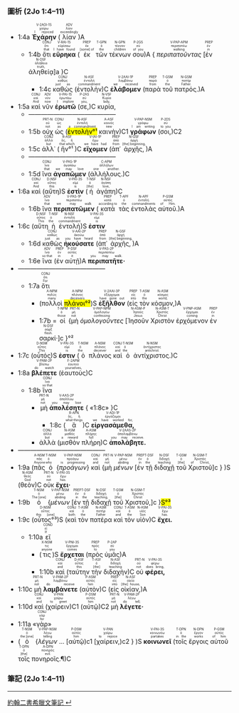 ### 圖析 (2Jo 1:4–11)

- <rt>1:4a</rt> <RUBY><ruby><ruby><strong>Ἐχάρην</strong><rt>I rejoiced</rt></ruby><rt>χαίρω</rt></ruby><rt>V-2AOI-1S</rt></RUBY> (<RUBY><ruby><ruby>λίαν<rt>exceedingly</rt></ruby><rt>λίαν</rt></ruby><rt>ADV</rt></RUBY>)A 
	- <rt>1:4b</rt> <RUBY><ruby><ruby>ὅτι<rt>that</rt></ruby><rt>ὅτι</rt></ruby><rt>CONJ</rt></RUBY> <RUBY><ruby><ruby><strong>εὕρηκα</strong><rt>I have found</rt></ruby><rt>εὑρίσκω</rt></ruby><rt>V-RAI-1S</rt></RUBY> (<RUBY><ruby><ruby>ἐκ<rt>[some] of</rt></ruby><rt>ἐκ</rt></ruby><rt>PREP</rt></RUBY> <RUBY><ruby><ruby>τῶν<rt>the</rt></ruby><rt>ὁ</rt></ruby><rt>T-GPN</rt></RUBY> <RUBY><ruby><ruby>τέκνων<rt>children</rt></ruby><rt>τέκνον</rt></ruby><rt>N-GPN</rt></RUBY> <RUBY><ruby><ruby>σου<rt>of you</rt></ruby><rt>σύ</rt></ruby><rt>P-2GS</rt></RUBY>)A { <RUBY><ruby><ruby><em>περιπατοῦντας</em><rt>walking</rt></ruby><rt>περιπατέω</rt></ruby><rt>V-PAP-APM</rt></RUBY> <rt>[</rt><RUBY><ruby><ruby>ἐν<rt>in</rt></ruby><rt>ἐν</rt></ruby><rt>PREP</rt></RUBY> <RUBY><ruby><ruby>ἀληθείᾳ<rt>truth,</rt></ruby><rt>ἀλήθεια</rt></ruby><rt>N-DSF</rt></RUBY><rt>]a</rt> }C 
		- <rt>1:4c</rt> <RUBY><ruby><ruby>καθὼς<rt>just as</rt></ruby><rt>καθώς</rt></ruby><rt>CONJ</rt></RUBY> (<RUBY><ruby><ruby>ἐντολὴν<rt>commandment</rt></ruby><rt>ἐντολή</rt></ruby><rt>N-ASF</rt></RUBY>)C <RUBY><ruby><ruby><strong>ἐλάβομεν</strong><rt>we received</rt></ruby><rt>λαμβάνω</rt></ruby><rt>V-2AAI-1P</rt></RUBY> (<RUBY><ruby><ruby>παρὰ<rt>from</rt></ruby><rt>παρά</rt></ruby><rt>PREP</rt></RUBY> <RUBY><ruby><ruby>τοῦ<rt>the</rt></ruby><rt>ὁ</rt></ruby><rt>T-GSM</rt></RUBY> <RUBY><ruby><ruby>πατρός.<rt>Father.</rt></ruby><rt>πατήρ</rt></ruby><rt>N-GSM</rt></RUBY>)A 
- <rt>1:5a</rt> <RUBY><ruby><ruby>καὶ<rt>And</rt></ruby><rt>καί</rt></ruby><rt>CONJ</rt></RUBY> <RUBY><ruby><ruby>νῦν<rt>now</rt></ruby><rt>νῦν</rt></ruby><rt>ADV</rt></RUBY> <RUBY><ruby><ruby><strong>ἐρωτῶ</strong><rt>I implore</rt></ruby><rt>ἐρωτάω</rt></ruby><rt>V-PAI-1S</rt></RUBY> (<RUBY><ruby><ruby>σε,<rt>you,</rt></ruby><rt>σύ</rt></ruby><rt>P-2AS</rt></RUBY>)C <RUBY><ruby><ruby>κυρία,<rt>lady,</rt></ruby><rt>Κυρία</rt></ruby><rt>N-VSF</rt></RUBY> 
	- ——————————————
	- <rt>1:5b</rt> <RUBY><ruby><ruby>οὐχ<rt>not</rt></ruby><rt>οὐ</rt></ruby><rt>PRT-N</rt></RUBY> <RUBY><ruby><ruby>ὡς<rt>as</rt></ruby><rt>ὡς</rt></ruby><rt>CONJ</rt></RUBY> (<RUBY><ruby><ruby><mark>ἐντολὴν°¹</mark><rt>a commandment</rt></ruby><rt>ἐντολή</rt></ruby><rt>N-ASF</rt></RUBY> <RUBY><ruby><ruby>καινὴν<rt>new</rt></ruby><rt>καινός</rt></ruby><rt>A-ASF</rt></RUBY>)C1 <RUBY><ruby><ruby><strong>γράφων</strong><rt>I am writing</rt></ruby><rt>γράφω</rt></ruby><rt>V-PAP-NSM</rt></RUBY> (<RUBY><ruby><ruby>σοι,<rt>to you</rt></ruby><rt>σύ</rt></ruby><rt>P-2DS</rt></RUBY>)C2 
	- <rt>1:5c</rt> <RUBY><ruby><ruby>ἀλλ᾽<rt>but</rt></ruby><rt>ἀλλά</rt></ruby><rt>CONJ</rt></RUBY> (<RUBY><ruby><ruby>ἣν°¹<rt>that which</rt></ruby><rt>ὅς, ἥ</rt></ruby><rt>R-ASF</rt></RUBY>)C <RUBY><ruby><ruby><strong>εἴχομεν</strong><rt>we have had</rt></ruby><rt>ἔχω</rt></ruby><rt>V-IAI-1P</rt></RUBY> (<RUBY><ruby><ruby>ἀπ᾽<rt>from</rt></ruby><rt>ἀπό</rt></ruby><rt>PREP</rt></RUBY> <RUBY><ruby><ruby>ἀρχῆς,<rt>[the] beginning,</rt></ruby><rt>ἀρχή</rt></ruby><rt>N-GSF</rt></RUBY>)A 
	- ——————————————
	- <rt>1:5d</rt> <RUBY><ruby><ruby>ἵνα<rt>that</rt></ruby><rt>ἵνα</rt></ruby><rt>CONJ</rt></RUBY> <RUBY><ruby><ruby><strong>ἀγαπῶμεν</strong><rt>we may love</rt></ruby><rt>ἀγαπάω</rt></ruby><rt>V-PAS-1P</rt></RUBY> (<RUBY><ruby><ruby>ἀλλήλους.<rt>one another.</rt></ruby><rt>ἀλλήλων</rt></ruby><rt>C-APM</rt></RUBY>)C 
- <rt>1:6a</rt> <RUBY><ruby><ruby>καὶ<rt>And</rt></ruby><rt>καί</rt></ruby><rt>CONJ</rt></RUBY> (<RUBY><ruby><ruby>αὕτη<rt>this</rt></ruby><rt>οὗτος</rt></ruby><rt>D-NSF</rt></RUBY>)S <RUBY><ruby><ruby><strong>ἐστὶν</strong><rt>is</rt></ruby><rt>εἰμί</rt></ruby><rt>V-PAI-3S</rt></RUBY> (<RUBY><ruby><ruby>ἡ<rt>[the]</rt></ruby><rt>ὁ</rt></ruby><rt>T-NSF</rt></RUBY> <RUBY><ruby><ruby>ἀγάπη<rt>love,</rt></ruby><rt>ἀγάπη</rt></ruby><rt>N-NSF</rt></RUBY>)C 
	- <rt>1:6b</rt> <RUBY><ruby><ruby>ἵνα<rt>that</rt></ruby><rt>ἵνα</rt></ruby><rt>ADV</rt></RUBY> <RUBY><ruby><ruby><strong>περιπατῶμεν</strong><rt>we may walk</rt></ruby><rt>περιπατέω</rt></ruby><rt>V-PAS-1P</rt></RUBY> (<RUBY><ruby><ruby>κατὰ<rt>according to</rt></ruby><rt>κατά</rt></ruby><rt>PREP</rt></RUBY> <RUBY><ruby><ruby>τὰς<rt>the</rt></ruby><rt>ὁ</rt></ruby><rt>T-APF</rt></RUBY> <RUBY><ruby><ruby>ἐντολὰς<rt>commandments</rt></ruby><rt>ἐντολή</rt></ruby><rt>N-APF</rt></RUBY> <RUBY><ruby><ruby>αὐτοῦ.<rt>of Him.</rt></ruby><rt>αὐτός</rt></ruby><rt>P-GSM</rt></RUBY>)A 
- <rt>1:6c</rt> (<RUBY><ruby><ruby>αὕτη<rt>This</rt></ruby><rt>οὗτος</rt></ruby><rt>D-NSF</rt></RUBY> <RUBY><ruby><ruby>ἡ<rt>the</rt></ruby><rt>ὁ</rt></ruby><rt>T-NSF</rt></RUBY> <RUBY><ruby><ruby>ἐντολή<rt>commandment</rt></ruby><rt>ἐντολή</rt></ruby><rt>N-NSF</rt></RUBY>)S <RUBY><ruby><ruby><strong>ἐστιν</strong><rt>is</rt></ruby><rt>εἰμί</rt></ruby><rt>V-PAI-3S</rt></RUBY> 
	- <rt>1:6d</rt> <RUBY><ruby><ruby>καθὼς<rt>just as</rt></ruby><rt>καθώς</rt></ruby><rt>CONJ</rt></RUBY> <RUBY><ruby><ruby><strong>ἠκούσατε</strong><rt>you have heard</rt></ruby><rt>ἀκούω</rt></ruby><rt>V-AAI-2P</rt></RUBY> (<RUBY><ruby><ruby>ἀπ᾽<rt>from</rt></ruby><rt>ἀπό</rt></ruby><rt>PREP</rt></RUBY> <RUBY><ruby><ruby>ἀρχῆς,<rt>[the] beginning,</rt></ruby><rt>ἀρχή</rt></ruby><rt>N-GSF</rt></RUBY>)A
	- <rt>1:6e</rt>  <RUBY><ruby><ruby>ἵνα<rt>so that</rt></ruby><rt>ἵνα</rt></ruby><rt>ADV</rt></RUBY> (<RUBY><ruby><ruby>ἐν<rt>in</rt></ruby><rt>ἐν</rt></ruby><rt>PREP</rt></RUBY> <RUBY><ruby><ruby>αὐτῇ<rt>it</rt></ruby><rt>αὐτός</rt></ruby><rt>P-DSF</rt></RUBY>)A <RUBY><ruby><ruby><strong>περιπατῆτε·</strong><rt>you may walk.</rt></ruby><rt>περιπατέω</rt></ruby><rt>V-PAS-2P</rt></RUBY> 
- ——————————————
	- <rt>1:7a</rt> <RUBY><ruby><ruby>ὅτι<rt>For</rt></ruby><rt>ὅτι</rt></ruby><rt>CONJ</rt></RUBY>
		-  (<RUBY><ruby><ruby>πολλοὶ<rt>many</rt></ruby><rt>πολύς</rt></ruby><rt>A-NPM</rt></RUBY> <RUBY><ruby><ruby><mark>πλάνοι°²</mark><rt>deceivers</rt></ruby><rt>πλάνος</rt></ruby><rt>A-NPM</rt></RUBY>)S <RUBY><ruby><ruby><strong>ἐξῆλθον</strong><rt>have gone out</rt></ruby><rt>ἐξέρχομαι</rt></ruby><rt>V-2AAI-3P</rt></RUBY> (<RUBY><ruby><ruby>εἰς<rt>into</rt></ruby><rt>εἰς</rt></ruby><rt>PREP</rt></RUBY> <RUBY><ruby><ruby>τὸν<rt>the</rt></ruby><rt>ὁ</rt></ruby><rt>T-ASM</rt></RUBY> <RUBY><ruby><ruby>κόσμον,<rt>world,</rt></ruby><rt>κόσμος</rt></ruby><rt>N-ASM</rt></RUBY>)A 
		- <rt>1:7b</rt> = <RUBY><ruby><ruby>οἱ<rt>those</rt></ruby><rt>ὁ</rt></ruby><rt>T-NPM</rt></RUBY> {<RUBY><ruby><ruby>μὴ<rt>not</rt></ruby><rt>μή</rt></ruby><rt>PRT-N</rt></RUBY> <RUBY><ruby><ruby><em>ὁμολογοῦντες</em><rt>confessing</rt></ruby><rt>ὁμολογέω</rt></ruby><rt>V-PAP-NPM</rt></RUBY> <rt>[</rt><RUBY><ruby><ruby>Ἰησοῦν<rt>Jesus</rt></ruby><rt>Ἰησοῦς</rt></ruby><rt>N-ASM-P</rt></RUBY> <RUBY><ruby><ruby>Χριστὸν<rt>Christ</rt></ruby><rt>Χριστός</rt></ruby><rt>N-ASM-T</rt></RUBY> <RUBY><ruby><ruby>ἐρχόμενον<rt>coming</rt></ruby><rt>ἔρχομαι</rt></ruby><rt>V-PNP-ASM</rt></RUBY> <RUBY><ruby><ruby>ἐν<rt>in</rt></ruby><rt>ἐν</rt></ruby><rt>PREP</rt></RUBY> <RUBY><ruby><ruby>σαρκί·<rt>flesh.</rt></ruby><rt>σάρξ</rt></ruby><rt>N-DSF</rt></RUBY><rt>]c</rt> }°²
- <rt>1:7c</rt> (<RUBY><ruby><ruby>οὗτός<rt>This</rt></ruby><rt>οὗτος</rt></ruby><rt>D-NSM</rt></RUBY>)S <RUBY><ruby><ruby><strong>ἐστιν</strong><rt>is</rt></ruby><rt>εἰμί</rt></ruby><rt>V-PAI-3S</rt></RUBY> (<RUBY><ruby><ruby>ὁ<rt>the</rt></ruby><rt>ὁ</rt></ruby><rt>T-NSM</rt></RUBY> <RUBY><ruby><ruby>πλάνος<rt>deceiver</rt></ruby><rt>πλάνος</rt></ruby><rt>A-NSM</rt></RUBY> <RUBY><ruby><ruby>καὶ<rt>and</rt></ruby><rt>καί</rt></ruby><rt>CONJ</rt></RUBY> <RUBY><ruby><ruby>ὁ<rt>the</rt></ruby><rt>ὁ</rt></ruby><rt>T-NSM</rt></RUBY> <RUBY><ruby><ruby>ἀντίχριστος.<rt>antichrist.</rt></ruby><rt>ἀντίχριστος</rt></ruby><rt>N-NSM</rt></RUBY>)C 
- <rt>1:8a</rt> <RUBY><ruby><ruby><strong>βλέπετε</strong><rt>do watch</rt></ruby><rt>βλέπω</rt></ruby><rt>V-PAM-2P</rt></RUBY> (<RUBY><ruby><ruby>ἑαυτοὺς<rt>yourselves,</rt></ruby><rt>ἑαυτοῦ</rt></ruby><rt>F-2APM</rt></RUBY>)C 
	- <rt>1:8b</rt> <RUBY><ruby><ruby>ἵνα<rt>so that</rt></ruby><rt>ἵνα</rt></ruby><rt>CONJ</rt></RUBY> 
		- <RUBY><ruby><ruby>μὴ<rt>not</rt></ruby><rt>μή</rt></ruby><rt>PRT-N</rt></RUBY> <RUBY><ruby><ruby><strong>ἀπολέσητε</strong><rt>you may lose</rt></ruby><rt>ἀπολλύω</rt></ruby><rt>V-AAS-2P</rt></RUBY> { «<rt>1:8c</rt>» }C
			- <rt>1:8c</rt> (<RUBY><ruby><ruby>ἃ<rt>what things</rt></ruby><rt>ὅς, ἥ</rt></ruby><rt>R-APN</rt></RUBY>)C <RUBY><ruby><ruby><strong>εἰργασάμεθα,</strong><rt>we have worked for,</rt></ruby><rt>ἐργάζομαι</rt></ruby><rt>V-ADI-1P</rt></RUBY>
		- <RUBY><ruby><ruby>ἀλλὰ<rt>but</rt></ruby><rt>ἀλλά</rt></ruby><rt>CONJ</rt></RUBY> (<RUBY><ruby><ruby>μισθὸν<rt>a reward</rt></ruby><rt>μισθός</rt></ruby><rt>N-ASM</rt></RUBY> <RUBY><ruby><ruby>πλήρη<rt>full</rt></ruby><rt>πλήρης</rt></ruby><rt>A-ASM</rt></RUBY>)C <RUBY><ruby><ruby><strong>ἀπολάβητε.</strong><rt>you may receive.</rt></ruby><rt>ἀπολαμβάνω</rt></ruby><rt>V-2AAS-2P</rt></RUBY> 
- ——————————————
- <rt>1:9a</rt> (<RUBY><ruby><ruby>πᾶς<rt>Anyone</rt></ruby><rt>πᾶς</rt></ruby><rt>A-NSM</rt></RUBY> <RUBY><ruby><ruby>ὁ<rt>who</rt></ruby><rt>ὁ</rt></ruby><rt>T-NSM</rt></RUBY> {<RUBY><ruby><ruby><em>προάγων</em><rt>is progressing</rt></ruby><rt>προάγω</rt></ruby><rt>V-PAP-NSM</rt></RUBY>} <RUBY><ruby><ruby>καὶ<rt>and</rt></ruby><rt>καί</rt></ruby><rt>CONJ</rt></RUBY> {<RUBY><ruby><ruby>μὴ<rt>not</rt></ruby><rt>μή</rt></ruby><rt>PRT-N</rt></RUBY> <RUBY><ruby><ruby><em>μένων</em><rt>abiding</rt></ruby><rt>μένω</rt></ruby><rt>V-PAP-NSM</rt></RUBY> <rt>[</rt><RUBY><ruby><ruby>ἐν<rt>in</rt></ruby><rt>ἐν</rt></ruby><rt>PREP</rt></RUBY> <RUBY><ruby><ruby>τῇ<rt>the</rt></ruby><rt>ὁ</rt></ruby><rt>T-DSF</rt></RUBY> <RUBY><ruby><ruby>διδαχῇ<rt>teaching</rt></ruby><rt>διδαχή</rt></ruby><rt>N-DSF</rt></RUBY> <RUBY><ruby><ruby>τοῦ<rt>[the]</rt></ruby><rt>ὁ</rt></ruby><rt>T-GSM</rt></RUBY> <RUBY><ruby><ruby>Χριστοῦ<rt>of Christ,</rt></ruby><rt>Χριστός</rt></ruby><rt>N-GSM-T</rt></RUBY><rt>]c</rt> } )S (<RUBY><ruby><ruby>θεὸν<rt>God</rt></ruby><rt>θεός</rt></ruby><rt>N-ASM</rt></RUBY>)C <RUBY><ruby><ruby>οὐκ<rt>not</rt></ruby><rt>οὐ</rt></ruby><rt>PRT-N</rt></RUBY> <RUBY><ruby><ruby><strong>ἔχει·</strong><rt>has.</rt></ruby><rt>ἔχω</rt></ruby><rt>V-PAI-3S</rt></RUBY> 
- <rt>1:9b</rt> <RUBY><ruby><ruby>ὁ<rt>The [one]</rt></ruby><rt>ὁ</rt></ruby><rt>T-NSM</rt></RUBY> {<RUBY><ruby><ruby><em>μένων</em><rt>abiding</rt></ruby><rt>μένω</rt></ruby><rt>V-PAP-NSM</rt></RUBY> <rt>[</rt><RUBY><ruby><ruby>ἐν<rt>in</rt></ruby><rt>ἐν</rt></ruby><rt>PREP</rt></RUBY> <RUBY><ruby><ruby>τῇ<rt>the</rt></ruby><rt>ὁ</rt></ruby><rt>T-DSF</rt></RUBY> <RUBY><ruby><ruby>διδαχῇ<rt>teaching,</rt></ruby><rt>διδαχή</rt></ruby><rt>N-DSF</rt></RUBY> <RUBY><ruby><ruby>τοῦ<rt>[the]</rt></ruby><rt>ὁ</rt></ruby><rt>T-GSM</rt></RUBY> <RUBY><ruby><ruby>Χριστοῦ,<rt>Christ</rt></ruby><rt>Χριστός</rt></ruby><rt>N-GSM-T</rt></RUBY><rt>]c</rt> }<mark>S°³</mark>
- <rt>1:9c</rt> (<RUBY><ruby><ruby>οὗτος°³<rt>this [one]</rt></ruby><rt>οὗτος</rt></ruby><rt>D-NSM</rt></RUBY>)S (<RUBY><ruby><ruby>καὶ<rt>both</rt></ruby><rt>καί</rt></ruby><rt>CONJ</rt></RUBY> <RUBY><ruby><ruby>τὸν<rt>the</rt></ruby><rt>ὁ</rt></ruby><rt>T-ASM</rt></RUBY> <RUBY><ruby><ruby>πατέρα<rt>Father</rt></ruby><rt>πατήρ</rt></ruby><rt>N-ASM</rt></RUBY> <RUBY><ruby><ruby>καὶ<rt>and</rt></ruby><rt>καί</rt></ruby><rt>CONJ</rt></RUBY> <RUBY><ruby><ruby>τὸν<rt>the</rt></ruby><rt>ὁ</rt></ruby><rt>T-ASM</rt></RUBY> <RUBY><ruby><ruby>υἱὸν<rt>Son</rt></ruby><rt>υἱός</rt></ruby><rt>N-ASM</rt></RUBY>)C <RUBY><ruby><ruby><strong>ἔχει.</strong><rt>has.</rt></ruby><rt>ἔχω</rt></ruby><rt>V-PAI-3S</rt></RUBY> 
	- <rt>1:10a</rt> <RUBY><ruby><ruby>εἴ<rt>If</rt></ruby><rt>εἰ</rt></ruby><rt>COND</rt></RUBY> 
		- (<RUBY><ruby><ruby>τις<rt>anyone</rt></ruby><rt>τις</rt></ruby><rt>X-NSM</rt></RUBY>)S <RUBY><ruby><ruby><strong>ἔρχεται</strong><rt>comes</rt></ruby><rt>ἔρχομαι</rt></ruby><rt>V-PNI-3S</rt></RUBY> (<RUBY><ruby><ruby>πρὸς<rt>to</rt></ruby><rt>πρός</rt></ruby><rt>PREP</rt></RUBY> <RUBY><ruby><ruby>ὑμᾶς<rt>you</rt></ruby><rt>σύ</rt></ruby><rt>P-2AP</rt></RUBY>)A 
		- <rt>1:10b</rt> <RUBY><ruby><ruby>καὶ<rt>and</rt></ruby><rt>καί</rt></ruby><rt>CONJ</rt></RUBY> (<RUBY><ruby><ruby>ταύτην<rt>this</rt></ruby><rt>οὗτος</rt></ruby><rt>D-ASF</rt></RUBY> <RUBY><ruby><ruby>τὴν<rt>[the]</rt></ruby><rt>ὁ</rt></ruby><rt>T-ASF</rt></RUBY> <RUBY><ruby><ruby>διδαχὴν<rt>teaching</rt></ruby><rt>διδαχή</rt></ruby><rt>N-ASF</rt></RUBY>)C <RUBY><ruby><ruby>οὐ<rt>not</rt></ruby><rt>οὐ</rt></ruby><rt>PRT-N</rt></RUBY> <RUBY><ruby><ruby><strong>φέρει,</strong><rt>does bring,</rt></ruby><rt>φέρω</rt></ruby><rt>V-PAI-3S</rt></RUBY> 
- <rt>1:10c</rt> <RUBY><ruby><ruby>μὴ<rt>not</rt></ruby><rt>μή</rt></ruby><rt>PRT-N</rt></RUBY> <RUBY><ruby><ruby><strong>λαμβάνετε</strong><rt>do receive</rt></ruby><rt>λαμβάνω</rt></ruby><rt>V-PAM-2P</rt></RUBY> (<RUBY><ruby><ruby>αὐτὸν<rt>him</rt></ruby><rt>αὐτός</rt></ruby><rt>P-ASM</rt></RUBY>)C (<RUBY><ruby><ruby>εἰς<rt>into</rt></ruby><rt>εἰς</rt></ruby><rt>PREP</rt></RUBY> <RUBY><ruby><ruby>οἰκίαν,<rt>[the] house,</rt></ruby><rt>οἰκία</rt></ruby><rt>N-ASF</rt></RUBY>)A 
- <rt>1:10d</rt> <RUBY><ruby><ruby>καὶ<rt>and</rt></ruby><rt>καί</rt></ruby><rt>CONJ</rt></RUBY> (<RUBY><ruby><ruby>χαίρειν<rt>to greet</rt></ruby><rt>χαίρω</rt></ruby><rt>V-PAN</rt></RUBY>)C1 (<RUBY><ruby><ruby>αὐτῷ<rt>him</rt></ruby><rt>αὐτός</rt></ruby><rt>P-DSM</rt></RUBY>)C2 <RUBY><ruby><ruby>μὴ<rt>not</rt></ruby><rt>μή</rt></ruby><rt>PRT-N</rt></RUBY> <RUBY><ruby><ruby><strong>λέγετε·</strong><rt>do tell;</rt></ruby><rt>λέγω</rt></ruby><rt>V-PAM-2P</rt></RUBY> 
- <rt>1:11a</rt> «<RUBY><ruby><ruby>γὰρ<rt>for</rt></ruby><rt>γάρ</rt></ruby><rt>CONJ</rt></RUBY>» 
-  (<RUBY><ruby><ruby>ὁ<rt>the [one]</rt></ruby><rt>ὁ</rt></ruby><rt>T-NSM</rt></RUBY> {<RUBY><ruby><ruby><em>λέγων</em><rt>telling</rt></ruby><rt>λέγω</rt></ruby><rt>V-PAP-NSM</rt></RUBY> ... <rt>[</rt><RUBY><ruby><ruby>αὐτῷ<rt>him</rt></ruby><rt>αὐτός</rt></ruby><rt>P-DSM</rt></RUBY><rt>)c1</rt> <rt>[</rt><RUBY><ruby><ruby>χαίρειν,<rt>to rejoice</rt></ruby><rt>χαίρω</rt></ruby><rt>V-PAN</rt></RUBY><rt>)c2</rt> } )S <RUBY><ruby><ruby><strong>κοινωνεῖ</strong><rt>partakes</rt></ruby><rt>κοινωνέω</rt></ruby><rt>V-PAI-3S</rt></RUBY> (<RUBY><ruby><ruby>τοῖς<rt>in the</rt></ruby><rt>ὁ</rt></ruby><rt>T-DPN</rt></RUBY> <RUBY><ruby><ruby>ἔργοις<rt>works</rt></ruby><rt>ἔργον</rt></ruby><rt>N-DPN</rt></RUBY> <RUBY><ruby><ruby>αὐτοῦ<rt>of him</rt></ruby><rt>αὐτός</rt></ruby><rt>P-GSM</rt></RUBY> <RUBY><ruby><ruby>τοῖς<rt>[the]</rt></ruby><rt>ὁ</rt></ruby><rt>T-DPN</rt></RUBY> <RUBY><ruby><ruby>πονηροῖς.¶<rt>evil.</rt></ruby><rt>πονηρός</rt></ruby><rt>A-DPN</rt></RUBY>)C


### 筆記 (2Jo 1:4–11)




---
[約翰二書希臘文筆記 ↵](2John-Notes.md)